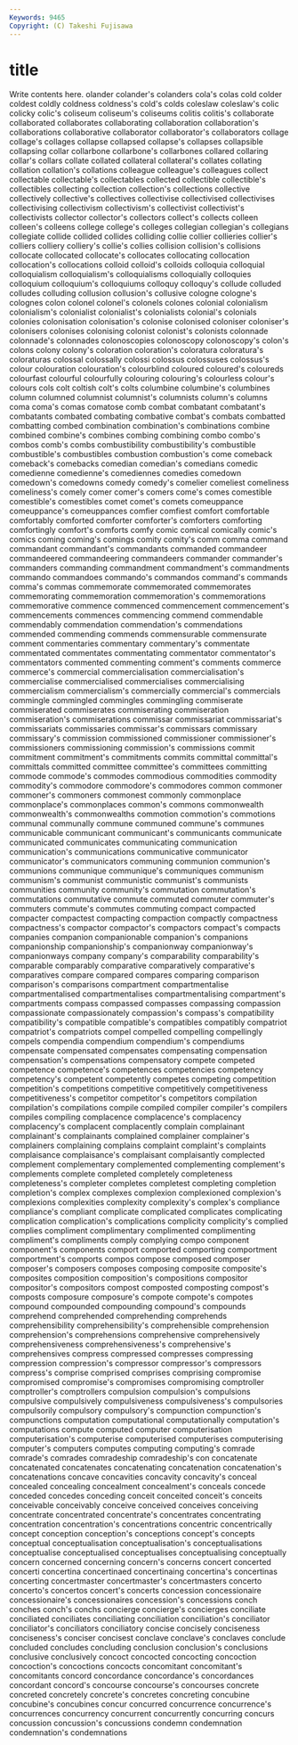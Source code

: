 ```yaml
---
Keywords: 9465 
Copyright: (C) Takeshi Fujisawa
---
```


# title

Write contents here.
olander colander's colanders cola's colas cold
colder coldest coldly coldness coldness's cold's colds coleslaw coleslaw's colic
colicky colic's coliseum coliseum's coliseums colitis colitis's collaborate collaborated collaborates
collaborating collaboration collaboration's collaborations collaborative collaborator collaborator's collaborators collage collage's
collages collapse collapsed collapse's collapses collapsible collapsing collar collarbone collarbone's
collarbones collared collaring collar's collars collate collated collateral collateral's collates
collating collation collation's collations colleague colleague's colleagues collect collectable collectable's
collectables collected collectible collectible's collectibles collecting collection collection's collections collective
collectively collective's collectives collectivise collectivised collectivises collectivising collectivism collectivism's collectivist
collectivist's collectivists collector collector's collectors collect's collects colleen colleen's colleens
college college's colleges collegian collegian's collegians collegiate collide collided collides
colliding collie collier collieries collier's colliers colliery colliery's collie's collies
collision collision's collisions collocate collocated collocate's collocates collocating collocation collocation's
collocations colloid colloid's colloids colloquia colloquial colloquialism colloquialism's colloquialisms colloquially
colloquies colloquium colloquium's colloquiums colloquy colloquy's collude colluded colludes colluding
collusion collusion's collusive cologne cologne's colognes colon colonel colonel's colonels
colones colonial colonialism colonialism's colonialist colonialist's colonialists colonial's colonials colonies
colonisation colonisation's colonise colonised coloniser coloniser's colonisers colonises colonising colonist
colonist's colonists colonnade colonnade's colonnades colonoscopies colonoscopy colonoscopy's colon's colons
colony colony's coloration coloration's coloratura coloratura's coloraturas colossal colossally colossi
colossus colossuses colossus's colour colouration colouration's colourblind coloured coloured's coloureds
colourfast colourful colourfully colouring colouring's colourless colour's colours cols colt
coltish colt's colts columbine columbine's columbines column columned columnist columnist's
columnists column's columns coma coma's comas comatose comb combat combatant
combatant's combatants combated combating combative combat's combats combatted combatting combed
combination combination's combinations combine combined combine's combines combing combining combo
combo's combos comb's combs combustibility combustibility's combustible combustible's combustibles combustion
combustion's come comeback comeback's comebacks comedian comedian's comedians comedic comedienne
comedienne's comediennes comedies comedown comedown's comedowns comedy comedy's comelier comeliest
comeliness comeliness's comely comer comer's comers come's comes comestible comestible's
comestibles comet comet's comets comeuppance comeuppance's comeuppances comfier comfiest comfort
comfortable comfortably comforted comforter comforter's comforters comforting comfortingly comfort's comforts
comfy comic comical comically comic's comics coming coming's comings comity
comity's comm comma command commandant commandant's commandants commanded commandeer commandeered
commandeering commandeers commander commander's commanders commanding commandment commandment's commandments commando
commandoes commando's commandos command's commands comma's commas commemorate commemorated commemorates
commemorating commemoration commemoration's commemorations commemorative commence commenced commencement commencement's commencements
commences commencing commend commendable commendably commendation commendation's commendations commended commending
commends commensurable commensurate comment commentaries commentary commentary's commentate commentated commentates
commentating commentator commentator's commentators commented commenting comment's comments commerce commerce's
commercial commercialisation commercialisation's commercialise commercialised commercialises commercialising commercialism commercialism's commercially
commercial's commercials commingle commingled commingles commingling commiserate commiserated commiserates commiserating
commiseration commiseration's commiserations commissar commissariat commissariat's commissariats commissaries commissar's commissars
commissary commissary's commission commissioned commissioner commissioner's commissioners commissioning commission's commissions
commit commitment commitment's commitments commits committal committal's committals committed committee
committee's committees committing commode commode's commodes commodious commodities commodity commodity's
commodore commodore's commodores common commoner commoner's commoners commonest commonly commonplace
commonplace's commonplaces common's commons commonwealth commonwealth's commonwealths commotion commotion's commotions
communal communally commune communed commune's communes communicable communicant communicant's communicants
communicate communicated communicates communicating communication communication's communications communicative communicator communicator's
communicators communing communion communion's communions communique communique's communiques communism communism's
communist communistic communist's communists communities community community's commutation commutation's commutations
commutative commute commuted commuter commuter's commuters commute's commutes commuting compact
compacted compacter compactest compacting compaction compactly compactness compactness's compactor compactor's
compactors compact's compacts companies companion companionable companion's companions companionship companionship's
companionway companionway's companionways company company's comparability comparability's comparable comparably comparative
comparatively comparative's comparatives compare compared compares comparing comparison comparison's comparisons
compartment compartmentalise compartmentalised compartmentalises compartmentalising compartment's compartments compass compassed compasses
compassing compassion compassionate compassionately compassion's compass's compatibility compatibility's compatible compatible's
compatibles compatibly compatriot compatriot's compatriots compel compelled compelling compellingly compels
compendia compendium compendium's compendiums compensate compensated compensates compensating compensation compensation's
compensations compensatory compete competed competence competence's competences competencies competency competency's
competent competently competes competing competition competition's competitions competitive competitively competitiveness
competitiveness's competitor competitor's competitors compilation compilation's compilations compile compiled compiler
compiler's compilers compiles compiling complacence complacence's complacency complacency's complacent complacently
complain complainant complainant's complainants complained complainer complainer's complainers complaining complains
complaint complaint's complaints complaisance complaisance's complaisant complaisantly complected complement complementary
complemented complementing complement's complements complete completed completely completeness completeness's completer
completes completest completing completion completion's complex complexes complexion complexioned complexion's
complexions complexities complexity complexity's complex's compliance compliance's compliant complicate complicated
complicates complicating complication complication's complications complicity complicity's complied complies compliment
complimentary complimented complimenting compliment's compliments comply complying compo component component's
components comport comported comporting comportment comportment's comports compos compose composed
composer composer's composers composes composing composite composite's composites composition composition's
compositions compositor compositor's compositors compost composted composting compost's composts composure
composure's compote compote's compotes compound compounded compounding compound's compounds comprehend
comprehended comprehending comprehends comprehensibility comprehensibility's comprehensible comprehension comprehension's comprehensions comprehensive
comprehensively comprehensiveness comprehensiveness's comprehensive's comprehensives compress compressed compresses compressing compression
compression's compressor compressor's compressors compress's comprise comprised comprises comprising compromise
compromised compromise's compromises compromising comptroller comptroller's comptrollers compulsion compulsion's compulsions
compulsive compulsively compulsiveness compulsiveness's compulsories compulsorily compulsory compulsory's compunction compunction's
compunctions computation computational computationally computation's computations compute computed computer computerisation
computerisation's computerise computerised computerises computerising computer's computers computes computing computing's
comrade comrade's comrades comradeship comradeship's con concatenate concatenated concatenates concatenating
concatenation concatenation's concatenations concave concavities concavity concavity's conceal concealed concealing
concealment concealment's conceals concede conceded concedes conceding conceit conceited conceit's
conceits conceivable conceivably conceive conceived conceives conceiving concentrate concentrated concentrate's
concentrates concentrating concentration concentration's concentrations concentric concentrically concept conception conception's
conceptions concept's concepts conceptual conceptualisation conceptualisation's conceptualisations conceptualise conceptualised conceptualises
conceptualising conceptually concern concerned concerning concern's concerns concert concerted concerti
concertina concertinaed concertinaing concertina's concertinas concerting concertmaster concertmaster's concertmasters concerto
concerto's concertos concert's concerts concession concessionaire concessionaire's concessionaires concession's concessions
conch conches conch's conchs concierge concierge's concierges conciliate conciliated conciliates
conciliating conciliation conciliation's conciliator conciliator's conciliators conciliatory concise concisely conciseness
conciseness's conciser concisest conclave conclave's conclaves conclude concluded concludes concluding
conclusion conclusion's conclusions conclusive conclusively concoct concocted concocting concoction concoction's
concoctions concocts concomitant concomitant's concomitants concord concordance concordance's concordances concordant
concord's concourse concourse's concourses concrete concreted concretely concrete's concretes concreting
concubine concubine's concubines concur concurred concurrence concurrence's concurrences concurrency concurrent
concurrently concurring concurs concussion concussion's concussions condemn condemnation condemnation's condemnations
